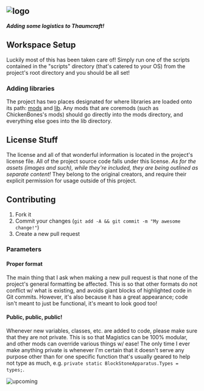![logo](http://i1064.photobucket.com/albums/u370/MegaT145/Magistics/magistics_banner.png)
---

**_Adding some logistics to Thaumcraft!_**

## Workspace Setup
Luckily most of this has been taken care of! Simply run one of the scripts contained in the "scripts" directory (that's catered to your OS) from the project's root directory and you should be all set!

### Adding libraries
The project has two places designated for where libraries are loaded onto its path: [mods](https://github.com/T145/magistics/tree/master/eclipse/mods) and [lib](https://github.com/T145/magistics/tree/master/lib). Any mods that are coremods (such as ChickenBones's mods) should go directly into the mods directory, and everything else goes into the lib directory.

## License Stuff
The license and all of that wonderful information is located in the project's license file. All of the project source code falls under this license. *As for the assets (images and such), while they're included, they are being outlined as separate content!* They belong to the original creators, and require their explicit permission for usage outside of this project.

## Contributing
1. Fork it
2. Commit your changes (`git add -A && git commit -m "My awesome change!"`)
3. Create a new pull request

### Parameters

#### Proper format
The main thing that I ask when making a new pull request is that none of the project's general formatting be affected. This is so that other formats do not conflict w/ what is existing, and avoids giant blocks of highlighted code in Git commits. However, it's also because it has a great appearance; code isn't meant to just be functional, it's meant to look good too!

#### Public, public, public!
Whenever new variables, classes, etc. are added to code, please make sure that they are not private. This is so that Magistics can be 100% modular, and other mods can override various things w/ ease! The only time I ever make anything private is whenever I'm certain that it doesn't serve any purpose other than for one specific function that's usually geared to help not type as much, e.g. `private static BlockStoneApparatus.Types = types;`.

![upcoming](http://i1064.photobucket.com/albums/u370/MegaT145/Magistics/2014-03-16_185841.png)